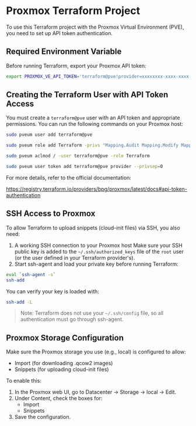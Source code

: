 # Proxmox Terraform Project

To use this Terraform project with the Proxmox Virtual Environment (PVE), you need to set up API token authentication.

## Required Environment Variable

Before running Terraform, export your Proxmox API token:

```bash
export PROXMOX_VE_API_TOKEN='terraform@pve!provider=xxxxxxxx-xxxx-xxxx-xxxx-xxxxxxxxxxxx'
```

## Creating the Terraform User with API Token Access

You must create a `terraform@pve` user with an API token and appropriate permissions. You can run the following commands on your Proxmox host:

```bash
sudo pveum user add terraform@pve

sudo pveum role add Terraform -privs "Mapping.Audit Mapping.Modify Mapping.Use Permissions.Modify Pool.Allocate Pool.Audit Realm.AllocateUser Realm.Allocate SDN.Allocate SDN.Audit Sys.Audit Sys.Console Sys.Incoming Sys.Modify Sys.AccessNetwork Sys.PowerMgmt Sys.Syslog User.Modify Group.Allocate SDN.Use VM.Allocate VM.Audit VM.Backup VM.Clone VM.Config.CDROM VM.Config.CPU VM.Config.Cloudinit VM.Config.Disk VM.Config.HWType VM.Config.Memory VM.Config.Network VM.Config.Options VM.Console VM.Migrate VM.Monitor VM.PowerMgmt VM.Snapshot.Rollback VM.Snapshot Datastore.Allocate Datastore.AllocateSpace Datastore.AllocateTemplate Datastore.Audit"

sudo pveum aclmod / -user terraform@pve -role Terraform

sudo pveum user token add terraform@pve provider --privsep=0
```

For more details, refer to the official documentation:

https://registry.terraform.io/providers/bpg/proxmox/latest/docs#api-token-authentication

## SSH Access to Proxmox

To allow Terraform to upload snippets (cloud-init files) via SSH, you also need:
1. A working SSH connection to your Proxmox host
     Make sure your SSH public key is added to the `~/.ssh/authorized_keys` file of the `root` user (or the user defined in your Terraform provider's).
2. Start ssh-agent and load your private key before running Terraform:

```bash
eval `ssh-agent -s`
ssh-add
```

You can verify your key is loaded with:

```bash
ssh-add -L
```

> Note: Terraform does not use your `~/.ssh/config` file, so all authentication must go through ssh-agent.

## Proxmox Storage Configuration

Make sure the Proxmox storage you use (e.g., local) is configured to allow:
- Import (for downloading .qcow2 images)
- Snippets (for uploading cloud-init files)

To enable this:
1. In the Proxmox web UI, go to Datacenter → Storage → local → Edit.
2. Under Content, check the boxes for:
    - Import
    - Snippets
3. Save the configuration.

